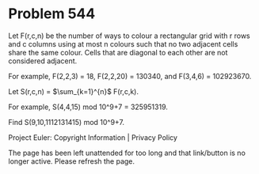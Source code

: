 #   Problem 544

   Let F(r,c,n) be the number of ways to colour a rectangular grid with r
   rows and c columns using at most n colours such that no two adjacent cells
   share the same colour. Cells that are diagonal to each other are not
   considered adjacent.

   For example, F(2,2,3) = 18, F(2,2,20) = 130340, and F(3,4,6) = 102923670.

   Let S(r,c,n) = $\sum_{k=1}^{n}$ F(r,c,k).

   For example, S(4,4,15) mod 10^9+7 = 325951319.

   Find S(9,10,1112131415) mod 10^9+7.

   Project Euler: Copyright Information | Privacy Policy

   The page has been left unattended for too long and that link/button is no
   longer active. Please refresh the page.
